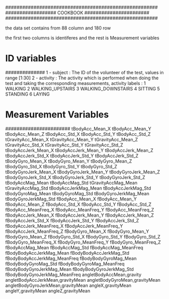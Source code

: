 ######################################################
##################  COOKBOOK   #######################
######################################################

the data set contains from 88 column and 180 row

the first two columns is identiferes and the rest is Measurement variables

# ID variables
##############
1 - subject : The ID of the volunteer of the test, values in range [1:30]
2 - activity : The activity which is performed when doing the test and taking the corresponding measurements,
activity labels : 
					1 WALKING
					2 WALKING_UPSTAIRS
					3 WALKING_DOWNSTAIRS
					4 SITTING
					5 STANDING
					6 LAYING


# Measurement Variables
#######################
tBodyAcc_Mean_X
tBodyAcc_Mean_Y
tBodyAcc_Mean_Z
tBodyAcc_Std_X
tBodyAcc_Std_Y
tBodyAcc_Std_Z
tGravityAcc_Mean_X
tGravityAcc_Mean_Y
tGravityAcc_Mean_Z
tGravityAcc_Std_X
tGravityAcc_Std_Y
tGravityAcc_Std_Z
tBodyAccJerk_Mean_X
tBodyAccJerk_Mean_Y
tBodyAccJerk_Mean_Z
tBodyAccJerk_Std_X
tBodyAccJerk_Std_Y
tBodyAccJerk_Std_Z
tBodyGyro_Mean_X
tBodyGyro_Mean_Y
tBodyGyro_Mean_Z
tBodyGyro_Std_X
tBodyGyro_Std_Y
tBodyGyro_Std_Z
tBodyGyroJerk_Mean_X
tBodyGyroJerk_Mean_Y
tBodyGyroJerk_Mean_Z
tBodyGyroJerk_Std_X
tBodyGyroJerk_Std_Y
tBodyGyroJerk_Std_Z
tBodyAccMag_Mean
tBodyAccMag_Std
tGravityAccMag_Mean
tGravityAccMag_Std
tBodyAccJerkMag_Mean
tBodyAccJerkMag_Std
tBodyGyroMag_Mean
tBodyGyroMag_Std
tBodyGyroJerkMag_Mean
tBodyGyroJerkMag_Std
fBodyAcc_Mean_X
fBodyAcc_Mean_Y
fBodyAcc_Mean_Z
fBodyAcc_Std_X
fBodyAcc_Std_Y
fBodyAcc_Std_Z
fBodyAcc_MeanFreq_X
fBodyAcc_MeanFreq_Y
fBodyAcc_MeanFreq_Z
fBodyAccJerk_Mean_X
fBodyAccJerk_Mean_Y
fBodyAccJerk_Mean_Z
fBodyAccJerk_Std_X
fBodyAccJerk_Std_Y
fBodyAccJerk_Std_Z
fBodyAccJerk_MeanFreq_X
fBodyAccJerk_MeanFreq_Y
fBodyAccJerk_MeanFreq_Z
fBodyGyro_Mean_X
fBodyGyro_Mean_Y
fBodyGyro_Mean_Z
fBodyGyro_Std_X
fBodyGyro_Std_Y
fBodyGyro_Std_Z
fBodyGyro_MeanFreq_X
fBodyGyro_MeanFreq_Y
fBodyGyro_MeanFreq_Z
fBodyAccMag_Mean
fBodyAccMag_Std
fBodyAccMag_MeanFreq
fBodyBodyAccJerkMag_Mean
fBodyBodyAccJerkMag_Std
fBodyBodyAccJerkMag_MeanFreq
fBodyBodyGyroMag_Mean
fBodyBodyGyroMag_Std
fBodyBodyGyroMag_MeanFreq
fBodyBodyGyroJerkMag_Mean
fBodyBodyGyroJerkMag_Std
fBodyBodyGyroJerkMag_MeanFreq
angletBodyAccMean,gravity
angletBodyAccJerkMean,gravityMean
angletBodyGyroMean,gravityMean
angletBodyGyroJerkMean,gravityMean
angleX,gravityMean
angleY,gravityMean
angleZ,gravityMean
